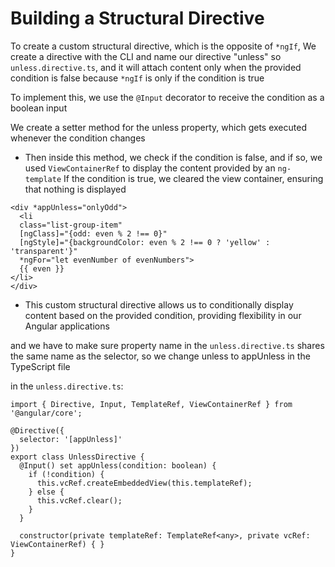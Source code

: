 # Building a Structural Directive

To create a custom structural directive, which is the opposite of `*ngIf`, We create a directive with the CLI and name our directive "unless" so `unless.directive.ts`, and it will attach content only when the provided condition is false because `*ngIf` is only if the condition is true

To implement this, we use the `@Input` decorator to receive the condition as a boolean input

We create a setter method for the unless property, which gets executed whenever the condition changes

- Then inside this method, we check if the condition is false, and if so, we used `ViewContainerRef` to display the content provided by an `ng-template` If the condition is true, we cleared the view container, ensuring that nothing is displayed

```
<div *appUnless="onlyOdd">
  <li
  class="list-group-item"
  [ngClass]="{odd: even % 2 !== 0}"
  [ngStyle]="{backgroundColor: even % 2 !== 0 ? 'yellow' : 'transparent'}"
  *ngFor="let evenNumber of evenNumbers">
  {{ even }}
</li>
</div>

```

- This custom structural directive allows us to conditionally display content based on the provided condition, providing flexibility in our Angular applications

and we have to make sure property name in the `unless.directive.ts` shares the same name as the selector, so we change unless to appUnless in the TypeScript file

in the `unless.directive.ts`:

```
import { Directive, Input, TemplateRef, ViewContainerRef } from '@angular/core';

@Directive({
  selector: '[appUnless]'
})
export class UnlessDirective {
  @Input() set appUnless(condition: boolean) {
    if (!condition) {
      this.vcRef.createEmbeddedView(this.templateRef);
    } else {
      this.vcRef.clear();
    }
  }

  constructor(private templateRef: TemplateRef<any>, private vcRef: ViewContainerRef) { }
}
```
